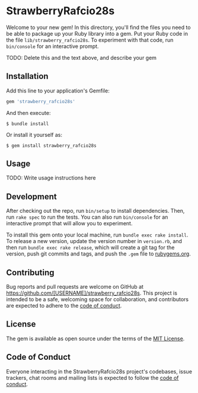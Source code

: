 # StrawberryRafcio28s

Welcome to your new gem! In this directory, you'll find the files you need to be able to package up your Ruby library into a gem. Put your Ruby code in the file `lib/strawberry_rafcio28s`. To experiment with that code, run `bin/console` for an interactive prompt.

TODO: Delete this and the text above, and describe your gem

## Installation

Add this line to your application's Gemfile:

```ruby
gem 'strawberry_rafcio28s'
```

And then execute:

    $ bundle install

Or install it yourself as:

    $ gem install strawberry_rafcio28s

## Usage

TODO: Write usage instructions here

## Development

After checking out the repo, run `bin/setup` to install dependencies. Then, run `rake spec` to run the tests. You can also run `bin/console` for an interactive prompt that will allow you to experiment.

To install this gem onto your local machine, run `bundle exec rake install`. To release a new version, update the version number in `version.rb`, and then run `bundle exec rake release`, which will create a git tag for the version, push git commits and tags, and push the `.gem` file to [rubygems.org](https://rubygems.org).

## Contributing

Bug reports and pull requests are welcome on GitHub at https://github.com/[USERNAME]/strawberry_rafcio28s. This project is intended to be a safe, welcoming space for collaboration, and contributors are expected to adhere to the [code of conduct](https://github.com/[USERNAME]/strawberry_rafcio28s/blob/master/CODE_OF_CONDUCT.md).


## License

The gem is available as open source under the terms of the [MIT License](https://opensource.org/licenses/MIT).

## Code of Conduct

Everyone interacting in the StrawberryRafcio28s project's codebases, issue trackers, chat rooms and mailing lists is expected to follow the [code of conduct](https://github.com/[USERNAME]/strawberry_rafcio28s/blob/master/CODE_OF_CONDUCT.md).
